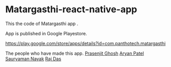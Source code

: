 # Matargasthi-react-native-app
This the code of Matargasthi app .

App is published in Google Playestore.

https://play.google.com/store/apps/details?id=com.panthotech.matargasthi

The people who have made this app.
<a href="https://github.com/prasenjitghose36">Prasenjit Ghosh</a>
<a href="https://github.com/patelaryan7751">Aryan Patel</a>
<a href="https://github.com/sAURYAMAN777">Sauryaman Nayak</a>
<a href="https://github.com/rajdas2001">Raj Das</a>

